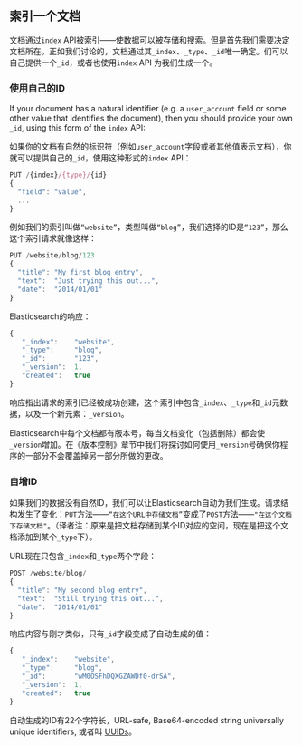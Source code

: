 ## 索引一个文档

文档通过`index` API被索引——使数据可以被存储和搜索。但是首先我们需要决定文档所在。正如我们讨论的，文档通过其`_index`、`_type`、`_id`唯一确定。们可以自己提供一个`_id`，或者也使用`index` API 为我们生成一个。

### 使用自己的ID

If your document has a natural identifier (e.g. a `user_account` field
or some other value that identifies the document), then you should provide
your own `_id`, using this form of the `index` API:

如果你的文档有自然的标识符（例如`user_account`字段或者其他值表示文档），你就可以提供自己的`_id`，使用这种形式的`index` API：

```Javascript
PUT /{index}/{type}/{id}
{
  "field": "value",
  ...
}
```

例如我们的索引叫做`“website”`，类型叫做`“blog”`，我们选择的ID是`“123”`，那么这个索引请求就像这样：

```Javascript
PUT /website/blog/123
{
  "title": "My first blog entry",
  "text":  "Just trying this out...",
  "date":  "2014/01/01"
}
```

Elasticsearch的响应：

```Javascript
{
   "_index":    "website",
   "_type":     "blog",
   "_id":       "123",
   "_version":  1,
   "created":   true
}
```

响应指出请求的索引已经被成功创建，这个索引中包含`_index`、`_type`和`_id`元数据，以及一个新元素：`_version`。

Elasticsearch中每个文档都有版本号，每当文档变化（包括删除）都会使`_version`增加。在《版本控制》章节中我们将探讨如何使用`_version`号确保你程序的一部分不会覆盖掉另一部分所做的更改。

### 自增ID

如果我们的数据没有自然ID，我们可以让Elasticsearch自动为我们生成。请求结构发生了变化：`PUT`方法——`“在这个URL中存储文档”`变成了`POST`方法——`"在这个文档下存储文档"`。（译者注：原来是把文档存储到某个ID对应的空间，现在是把这个文档添加到某个`_type`下）。

URL现在只包含`_index`和`_type`两个字段：

```Javascript
POST /website/blog/
{
  "title": "My second blog entry",
  "text":  "Still trying this out...",
  "date":  "2014/01/01"
}
```

响应内容与刚才类似，只有`_id`字段变成了自动生成的值：

```Javascript
{
   "_index":    "website",
   "_type":     "blog",
   "_id":       "wM0OSFhDQXGZAWDf0-drSA",
   "_version":  1,
   "created":   true
}
```

自动生成的ID有22个字符长，URL-safe, Base64-encoded string universally unique identifiers, 或者叫 [UUIDs](http://en.wikipedia.org/wiki/Uuid)。

